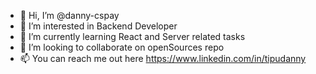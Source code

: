 - 👋 Hi, I’m @danny-cspay
- 👀 I’m interested in Backend Developer
- 🌱 I’m currently learning React and Server related tasks
- 💞️ I’m looking to collaborate on openSources repo
- 📫 You can reach me out here https://www.linkedin.com/in/tipudanny

<!---
danny-cspay/danny-cspay is a ✨ special ✨ repository because its `README.md` (this file) appears on your GitHub profile.
You can click the Preview link to take a look at your changes.
--->
